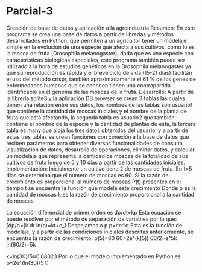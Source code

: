 # Parcial-3
Creación de base de datos y aplicación a la agroindustria 
Resumen:
En este programa se crea una base de datos a partir de librerías y métodos desarrollados en Python, que permiten a un agricultor tener un modelaje simple en la evolución de una especie que afecta a sus cultivos, como lo es la mosca de fruta (Drosophila melanogaster),
dado que es una especie con características biológicas especiales, este programa también puede ser utilizado a la hora de estudios genéticos en la Drosophila melanogaster ya que su reproducción es rápida y el breve ciclo de vida (15-21 días) facilitan el uso del método crispr, también aproximadamente el 61 % de los genes de enfermedades humanas que se conocen tienen una contrapartida identificable en el genoma de las moscas de la fruta.
Desarrollo:
A partir de la librería sqlite3 y la aplicación DB browser se crean 3 tablas las cuales tienen una relación entre sus datos, los nombres de las tablas son usuario1 que contiene la cantidad de moscas iniciales y el nombre de la planta de fruta que está afectando, la segunda tabla es usuario2 que también contiene el nombre de la especie y la cantidad de plantas de esta, la tercera tabla es many que aloja los tres datos obtenidos del usuario, y a partir de estas tres tablas se crean funciones con conexión a la base de datos que reciben parámetros para obtener diversas funcionalidades de consulta, visualización de  datos, desarrollo de operaciones, eliminar datos, y calcular un modelaje que representa la cantidad de moscas de la totalidad de sus cultivos de fruta luego de 5 y 10 días a partir de las cantidades iniciales.
Implementación:
Inicialmente un cultivo tiene 2 de moscas de fruta. En t=5 días se determina que el número de moscas es 60. Si la razón de crecimiento es proporcional al número de moscas P(t) presentes en el tiempo t se encuentra la función que modela este crecimiento
Donde p es la cantidad de moscas 
k es la razón de crecimiento proporcional a la cantidad de moscas 

La ecuación diferencial de primer orden es 
dp/dt=kp
Esta ecuación se puede resolver por el método de separación de variables por lo que: 
∫dp/p=∫k dt
ln⁡(p)=kt+c_1
Despejamos a p 
p=ce^kt
Esta es la función de modelaje, y a partir de las condiciones iniciales descritas anteriormente, se encuentra la razón de crecimiento. 
p(5)=60
60=2e^(k(5))
60/2=e^5k
ln⁡(60/2)=5k

k=ln⁡(30)/5≈0.68023
Por lo que el modelo implementado en Python es 
p=2e^(ln⁡(30)/5 t)

